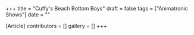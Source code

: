 +++
title = "Cuffy's Beach Bottom Boys"
draft = false
tags = ["Animatronic Shows"]
date = ""

[Article]
contributors = []
gallery = []
+++